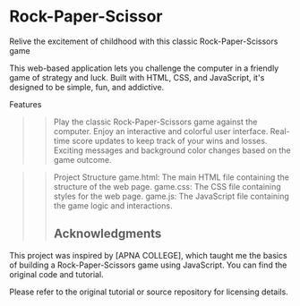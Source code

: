 # Rock-Paper-Scissor
Relive the excitement of childhood with this classic Rock-Paper-Scissors game

This web-based application lets you challenge the computer in a friendly game of strategy and luck. Built with HTML, CSS, and JavaScript, it's designed to be simple, fun, and addictive.

Features
>>Play the classic Rock-Paper-Scissors game against the computer.
>>Enjoy an interactive and colorful user interface.
>>Real-time score updates to keep track of your wins and losses.
>>Exciting messages and background color changes based on the game outcome.

>>Project Structure
game.html: The main HTML file containing the structure of the web page.
game.css: The CSS file containing styles for the web page.
game.js: The JavaScript file containing the game logic and interactions.
>>## Acknowledgments

This project was inspired by [APNA COLLEGE], which taught me the basics of building a Rock-Paper-Scissors game using JavaScript. You can find the original code and tutorial.

Please refer to the original tutorial or source repository for licensing details.
